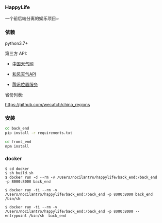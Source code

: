 ### HappyLife

一个前后端分离的娱乐项目~


### 依赖

python3.7+

第三方 API:    

- <a href="https://cj.weather.com.cn/plugin/standard" target="_blank">中国天气网</a>

- <a href="https://dev.qweather.com/docs/api/" target="_blank">和风天气API</a>        

- <a href="https://lbs.qq.com/service/webService/webServiceGuide/webServiceDistrict" target="_blank">腾讯位置服务</a>

省份列表:   

<a href="https://github.com/wecatch/china_regions" target="_blank">https://github.com/wecatch/china_regions</a>        



### 安装

```bash
cd back_end
pip install -r requirements.txt

cd front_end
npm install
```

### docker

```
$ cd docker
$ sh build.sh
$ docker run -d --rm -v /Users/nocilantro/happylife/back_end:/back_end -p 8000:8000 back_end

$ docker run -ti --rm -v /Users/nocilantro/happylife/back_end:/back_end -p 8000:8000 back_end /bin/sh

$ docker run -ti --rm -v /Users/nocilantro/happylife/back_end:/back_end -p 8000:8000 --entrypoint /bin/sh  back_end
```
